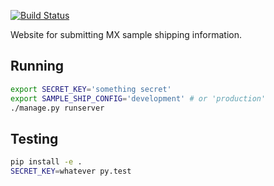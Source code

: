 [![Build Status](https://travis-ci.org/AustralianSynchrotron/mx-sample-ship.svg?branch=master)](https://travis-ci.org/AustralianSynchrotron/mx-sample-ship)

Website for submitting MX sample shipping information.

## Running

```bash
export SECRET_KEY='something secret'
export SAMPLE_SHIP_CONFIG='development' # or 'production'
./manage.py runserver
```

## Testing

```bash
pip install -e .
SECRET_KEY=whatever py.test
```
